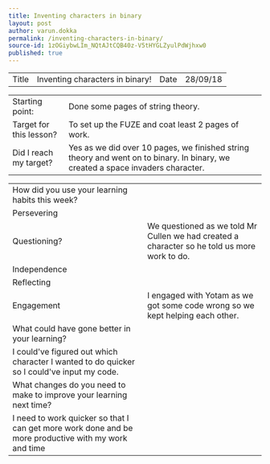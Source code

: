 ```yaml
---
title: Inventing characters in binary
layout: post
author: varun.dokka
permalink: /inventing-characters-in-binary/
source-id: 1zOGiybwLIm_NQtAJtCQB40z-V5tHYGLZyulPdWjhxw0
published: true
---
```

<table>
  <tr>
    <td>Title</td>
    <td>Inventing characters in binary!</td>
    <td>Date</td>
    <td>28/09/18</td>
  </tr>
</table>


<table>
  <tr>
    <td>Starting point:</td>
    <td>Done some pages of string theory.</td>
  </tr>
  <tr>
    <td>Target for this lesson?</td>
    <td>To set up the FUZE and coat least 2 pages of work.</td>
  </tr>
  <tr>
    <td>Did I reach my target? </td>
    <td>Yes as we did over 10 pages, we finished string theory and went on to binary. In binary, we created a space invaders character.</td>
  </tr>
</table>


<table>
  <tr>
    <td>How did you use your learning habits this week?</td>
    <td></td>
  </tr>
  <tr>
    <td>Persevering</td>
    <td></td>
  </tr>
  <tr>
    <td>Questioning?</td>
    <td>We questioned as we told Mr Cullen we had created a character so he told us more work to do.</td>
  </tr>
  <tr>
    <td>Independence</td>
    <td></td>
  </tr>
  <tr>
    <td>Reflecting</td>
    <td></td>
  </tr>
  <tr>
    <td>Engagement</td>
    <td>I engaged with Yotam as we got some code wrong so we kept helping each other.</td>
  </tr>
  <tr>
    <td>What could have gone better in your learning?</td>
    <td></td>
  </tr>
  <tr>
    <td>I could've figured out which character I wanted to do quicker so I could've input my code.</td>
    <td></td>
  </tr>
  <tr>
    <td>What changes do you need to make to improve your learning next time?</td>
    <td></td>
  </tr>
  <tr>
    <td>I need to work quicker so that I can get more work done and be more productive with my work and time</td>
    <td></td>
  </tr>
</table>


